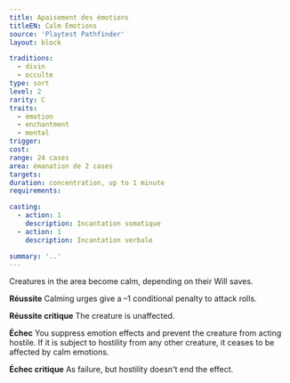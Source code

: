 ```yaml
---
title: Apaisement des émotions
titleEN: Calm Emotions
source: 'Playtest Pathfinder'
layout: block

traditions:
  - divin
  - occulte
type: sort
level: 2
rarity: C
traits:
  - émotion
  - enchantment
  - mental
trigger: 
cost: 
range: 24 cases
area: émanation de 2 cases
targets: 
duration: concentration, up to 1 minute
requirements: 

casting:
  - action: 1
    description: Incantation somatique
  - action: 1
    description: Incantation verbale

summary: '..'
---
```

Creatures in the area become calm, depending on their Will saves.

**Réussite** Calming urges give a –1 conditional penalty to attack rolls.

**Réussite critique** The creature is unaffected.

**Échec** You suppress emotion effects and prevent the creature from acting hostile. If it is subject to hostility from any other creature, it ceases to be affected by calm emotions.

**Échec critique** As failure, but hostility doesn't end the effect.